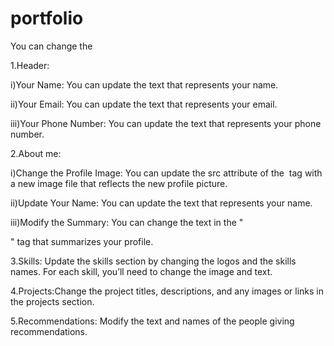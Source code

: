 # portfolio
You can change the

1.Header:

  i)Your Name: You can update the text that represents your name.
  
  ii)Your Email: You can update the text that represents your email.
  
  iii)Your Phone Number: You can update the text that represents your phone number.
  
2.About me:
  
  i)Change the Profile Image: You can update the src attribute of the <img> tag with a new image file that reflects the new profile picture.
  
  ii)Update Your Name: You can update the text that represents your name.
  
  iii)Modify the Summary: You can change the text in the "<p>" tag that summarizes your profile.
  
3.Skills: Update the skills section by changing the logos and the skills names. For each skill, you’ll need to change the image and text.

4.Projects:Change the project titles, descriptions, and any images or links in the projects section.

5.Recommendations: Modify the text and names of the people giving recommendations.
